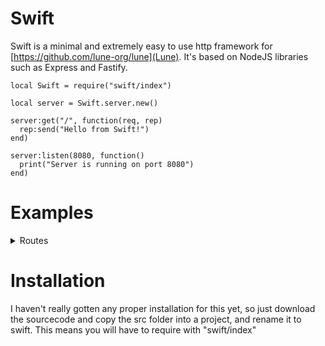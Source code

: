 # Swift

Swift is a minimal and extremely easy to use http framework for [https://github.com/lune-org/lune](Lune).
It's based on NodeJS libraries such as Express and Fastify.

```luau
local Swift = require("swift/index")

local server = Swift.server.new()

server:get("/", function(req, rep)
  rep:send("Hello from Swift!")
end)

server:listen(8080, function()
  print("Server is running on port 8080")
end)
```

# Examples

<details>
  <summary>Routes</summary>

  Routes are a way of splitting different paths into a modular layout.
  
  ###### route.luau
  ```luau
  local Swift = require("swift/index")

  local route = Swift.route.new()

  route:get("/", function(req, rep)
    rep:send("This is my other route! You should totally check out /route/path")
  end)
  route:get("/path", function(req, rep)
    rep:send("This is my other path!")
  end)

  return route
  ```

  ###### index.luau
  ```luau
  local Swift = require("swift/index")
  local route = require("route")

  local server = Swift.server.new()

  server:register("/route", route)

  server:get("/", function(req, rep)
    rep:send("Hey, you shoud totally check out /route")
  end)

  server:listen(8080, function()
    print("Listening on port 8080")
  end)
  ```
</details>

# Installation

I haven't really gotten any proper installation for this yet, so just download the sourcecode and copy the src folder into a project, and rename it to swift.
This means you will have to require with "swift/index"
